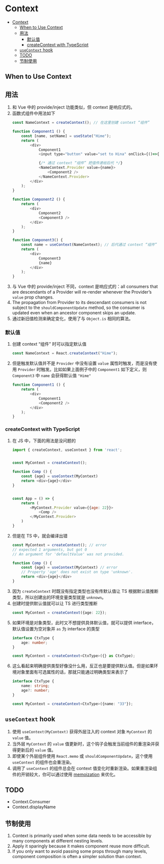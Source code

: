 # Context


<!-- TOC -->

- [Context](#context)
    - [When to Use Context](#when-to-use-context)
    - [用法](#用法)
        - [默认值](#默认值)
        - [createContext with TypeScript](#createcontext-with-typescript)
    - [`useContext` hook](#usecontext-hook)
    - [TODO](#todo)
    - [节制使用](#节制使用)

<!-- /TOC -->


## When to Use Context


## 用法
1. 和 Vue 中的 provide/inject 功能类似，但 context 是响应式的。
2. 函数式组件中用法如下
    ```js
    const NameContext = createContext(); // 在这里创建 context “组件”

    function Component1 () {
        const [name, setName] = useState("Hime");
        return (
            <div>
                Component1
                <input type="button" value="set to Hina" onClick={()=>{setName("Hina")}} />

                {/* 通过 context “组件” 把值传递给后代 */}
                <NameContext.Provider value={name}> 
                    <Component2 />
                </NameContext.Provider>
            </div>
        );
    }
        
    function Component2 () {
        return (
            <div>
                Component2
                <Component3 />
            </div>
        );
    }

    function Component3() {
        const name = useContext(NameContext); // 后代通过 context “组件” 接收传进来的值
        return (
            <div>
                Component3
                {name}
            </div>
        );
    }
    ```
3. 与 Vue 中的 provide/inject 不同，context 是响应式的：all consumers that are descendants of a Provider will re-render whenever the Provider’s `value` prop changes. 
4. The propagation from Provider to its descendant consumers is not subject to the `shouldComponentUpdate` method, so the consumer is updated even when an ancestor component skips an update.
5. 通过新旧值检测来确定变化，使用了与 `Object.is` 相同的算法。

### 默认值
1. 创建 context “组件” 时可以指定默认值
    ```js
    const NameContext = React.createContext("Hime");
    ```
2. 但是触发默认值并不是 `Provider` 中没有设置 `value` 属性时触发，而是没有使用 `Provider` 时触发。比如如果上面例子中的 `Component1` 如下定义，则 `Component3` 中 `name` 会获得默认值 `"Hime"`
    ```js
    function Component1 () {
        return (
            <div>
                Component1
                <Component2 />
            </div>
        );
    }
    ```

### createContext with TypeScript
1. 在 JS 中，下面的用法是没问题的
    ```js
    import { createContext, useContext } from 'react';


    const MyContext = createContext();

    function Comp () {
        const {age} = useContext(MyContext)
        return <div>{age}</div>
    }


    const App = () => {
        return (
            <MyContext.Provider value={{age: 22}}>
                <Comp />
            </MyContext.Provider>
        )
    }
    ```
2. 但是在 TS 中，就会编译出错
    ```ts
    const MyContext = createContext(); // error
    // expected 1 arguments, but got 0
    // An argument for 'defaultValue' was not provided.

    function Comp () {
        const {age} = useContext(MyContext) // error
        // Property 'age' does not exist on type 'unknown'.
        return <div>{age}</div>
    }
    ```
3. 因为 `createContext` 时既没有指定类型也没有传默认值让 TS 根据默认值推断类型，所以创建出的环境变量类型就是 `unknown`。
4. 创建时提供默认值就可以让 TS 进行类型推断
    ```ts
    const MyContext = createContext({age: 22});
    ```
5. 如果环境是对象类型，此时又不想提供具体默认值，就可以提供 interface，默认值设置为空对象并 `as` 为 interface 的类型
    ```ts
    interface CtxType {
        age: number;
    }

    const MyContext = createContext<CtxType>({} as CtxType);
    ```
6. 这么看起来明确提供类型好像没什么用，反正也是要提供默认值。但是如果环境对象里面有可选属性的话，那就只能通过明确类型来表示了
    ```ts
    interface CtxType {
        name: string;
        age?: number;
    }

    const MyContext = createContext<CtxType>({name: "33"});
    ```


## `useContext` hook
1. 使用 `useContext(MyContext)` 获得外层注入的 context 对象 `MyContext` 的 `value` 值。
2. 当外层 `MyContext` 的 `value` 值更新时，这个钩子会触发当前组件的重渲染并获得更新后的 `value` 值。
3. 即使某个外层组件使用 `React.memo` 或 `shouldComponentUpdate`，这个使用 `useContext` 的组件也会重渲染。
4. 调用了 `useContext` 的组件总会在 context 值变化时重新渲染。如果重渲染组件的开销较大，你可以通过使用 [memoization](https://github.com/facebook/react/issues/15156#issuecomment-474590693) 来优化。



## TODO
* Context.Consumer
* Context.displayName


## 节制使用
1. Context is primarily used when some data needs to be accessible by many components at different nesting levels.
2. Apply it sparingly because it makes component reuse more difficult.
3. If you only want to avoid passing some props through many levels, component composition is often a simpler solution than context.